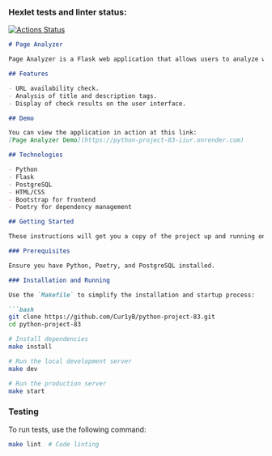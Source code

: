 ### Hexlet tests and linter status:
[![Actions Status](https://github.com/Cur1yB/python-project-83/actions/workflows/hexlet-check.yml/badge.svg)](https://github.com/Cur1yB/python-project-83/actions)

```markdown
# Page Analyzer

Page Analyzer is a Flask web application that allows users to analyze web pages for SEO effectiveness. The application checks the availability of websites and analyzes elements such as headers, descriptions, and H1 tags.

## Features

- URL availability check.
- Analysis of title and description tags.
- Display of check results on the user interface.

## Demo

You can view the application in action at this link:
[Page Analyzer Demo](https://python-project-83-iiur.onrender.com)

## Technologies

- Python
- Flask
- PostgreSQL
- HTML/CSS
- Bootstrap for frontend
- Poetry for dependency management

## Getting Started

These instructions will get you a copy of the project up and running on your local machine for development and testing purposes.

### Prerequisites

Ensure you have Python, Poetry, and PostgreSQL installed.

### Installation and Running

Use the `Makefile` to simplify the installation and startup process:

```bash
git clone https://github.com/Cur1yB/python-project-83.git
cd python-project-83

# Install dependencies
make install

# Run the local development server
make dev

# Run the production server
make start
```

### Testing

To run tests, use the following command:

```bash
make lint  # Code linting
```
